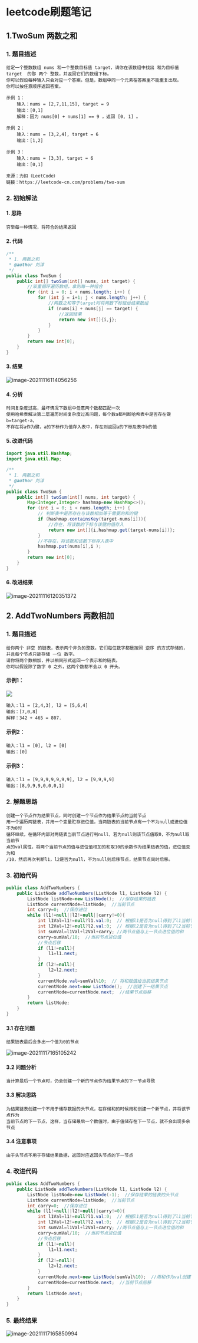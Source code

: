 # leetcode刷题笔记

## 1.TwoSum 两数之和

### 1. 题目描述

```
给定一个整数数组 nums 和一个整数目标值 target，请你在该数组中找出 和为目标值 target  的那 两个 整数，并返回它们的数组下标。
你可以假设每种输入只会对应一个答案。但是，数组中同一个元素在答案里不能重复出现。
你可以按任意顺序返回答案。

示例 1：
    输入：nums = [2,7,11,15], target = 9
    输出：[0,1]
    解释：因为 nums[0] + nums[1] == 9 ，返回 [0, 1] 。
    
示例 2：
    输入：nums = [3,2,4], target = 6
    输出：[1,2]
    
示例 3：
    输入：nums = [3,3], target = 6
    输出：[0,1]

来源：力扣（LeetCode）
链接：https://leetcode-cn.com/problems/two-sum
```

### 2. 初始解法

#### 1. 思路

```
穷举每一种情况，将符合的结果返回
```

#### 2. 代码

```java
/**
 * 1. 两数之和
 * @author 刘淳
 */
public class TwoSum {
    public int[] twoSum(int[] nums, int target) {
        //双重循环遍历数组，拿到每一种组合
        for (int i = 0; i < nums.length; i++) {
            for (int j = i+1; j < nums.length; j++) {
                //两数之和等于target时将两数下标赋给结果数组
                if (nums[i] + nums[j] == target) {
                    //返回结果
                    return new int[]{i,j};
                }
            }
        }
        return new int[0];
    }
}
```

#### 3. 结果

![image-20211116114056256](https://img.lccyj.ltd/img/image-20211116114056256.png)

#### 4. 分析

```
时间复杂度过高，最坏情况下数组中任意两个数都匹配一次
使用哈希表解决第二层遍历时间复杂度过高问题，每个数a都判断哈希表中是否存在键b=target-a，
不存在将a作为键，a的下标作为值存入表中，存在则返回a的下标及表中b的值
```

#### 5. 改进代码

```java
import java.util.HashMap;
import java.util.Map;

/**
 * 1. 两数之和
 * @author 刘淳
 */
public class TwoSum {
    public int[] twoSum(int[] nums, int target) {
        Map<Integer,Integer> hashmap=new HashMap<>();
        for (int i = 0; i < nums.length; i++) {
            // 判断表中是否存在与该数相加等于需要的和的键
            if (hashmap.containsKey(target-nums[i])){
                //存在，将该数的下标与该键的值存入
                return new int[]{i,hashmap.get(target-nums[i])};
            }
            //不存在，将该数和该数下标存入表中
            hashmap.put(nums[i],i );
        }
        return new int[0];
    }
}
```

#### 6. 改进结果

![image-20211116120351372](https://img.lccyj.ltd/img/image-20211116120351372.png)

## 2. AddTwoNumbers 两数相加

### 1. 题目描述

```
给你两个 非空 的链表，表示两个非负的整数。它们每位数字都是按照 逆序 的方式存储的，并且每个节点只能存储 一位 数字。
请你将两个数相加，并以相同形式返回一个表示和的链表。
你可以假设除了数字 0 之外，这两个数都不会以 0 开头。
```

#### 示例1：

![](https://img.lccyj.ltd/img/addtwonumber1.jpg)

```
输入：l1 = [2,4,3], l2 = [5,6,4]
输出：[7,0,8]
解释：342 + 465 = 807.
```

#### 示例2：

```
输入：l1 = [0], l2 = [0]
输出：[0]
```

#### 示例3：

```
输入：l1 = [9,9,9,9,9,9,9], l2 = [9,9,9,9]
输出：[8,9,9,9,0,0,0,1]
```

### 2. 解题思路

```
创建一个节点作为结果节点，同时创建一个节点作为结果节点的当前节点
用一个遍历两链表，并用一个变量贮存进位值，当两链表的当前节点有一个不为null或进位值不为0时
循环继续，在循环内部对两链表当前节点进行判null，若为null则该节点值取0，不为null取当前节
点的val属性，将两个当前节点的值与进位值相加的和取10的余数作为结果链表的值，进位值变为和
/10，然后再次判断l1，l2是否为null，不为null则后移节点，结果节点同时后移。
```

### 3. 初始代码

```java
public class AddTwoNumbers {
    public ListNode addTwoNumbers(ListNode l1, ListNode l2) {
        ListNode listNode=new ListNode();  //保存结果的链表
        ListNode currentNode=listNode;  //当前节点
        int carry=0;  //保存进位
        while (l1!=null||l2!=null||carry!=0){
            int l1Val=l1!=null?l1.val:0;  // 根据l1是否为null得到了l1当前节点的值
            int l2Val=l2!=null?l2.val:0;  // 根据l2是否为null得到了l2当前节点的值
            int sumVal=l1Val+l2Val+carry; //两节点值与上一节点进位值的和
            carry=sumVal/10;  //当前节点进位值
            //节点后移
            if (l1!=null){
                l1=l1.next;
            }
            if (l2!=null){
                l2=l2.next;
            }
            currentNode.val=sumVal%10;  // 将和赋值给当前结果节点
            currentNode.next=new ListNode();  //创建下一结果节点
            currentNode=currentNode.next;  //结果节点后移
        }
        return listNode;
    }
}
```

####  3.1 存在问题

```
结果链表最后会多出一个值为0的节点
```

![image-20211117165105242](https://img.lccyj.ltd/img/image-20211117165105242.png)

#### 3.2 问题分析

```
当计算最后一个节点时，仍会创建一个新的节点作为结果节点的下一节点导致
```

#### 3.3 解决思路

```
为结果链表创建一个不用于储存数据的头节点，在存储和的时候用和创建一个新节点，并将该节点作为
当前节点的下一节点，这样，当存储最后一个数值时，由于值储存在下一节点，就不会出现多余节点
```

#### 3.4 注意事项

```
由于头节点不用于存储结果数据，返回时应返回头节点的下一节点
```

### 4. 改进代码

```java
public class AddTwoNumbers {
    public ListNode addTwoNumbers(ListNode l1, ListNode l2) {
        ListNode listNode=new ListNode(-1);  //保存结果的链表的头节点
        ListNode currentNode=listNode;  //当前节点
        int carry=0;  //保存进位
        while (l1!=null||l2!=null||carry!=0){
            int l1Val=l1!=null?l1.val:0;  // 根据l1是否为null得到了l1当前节点的值
            int l2Val=l2!=null?l2.val:0;  // 根据l2是否为null得到了l2当前节点的值
            int sumVal=l1Val+l2Val+carry; //两节点值与上一节点进位值的和
            carry=sumVal/10;  //当前节点进位值
            //节点后移
            if (l1!=null){
                l1=l1.next;
            }
            if (l2!=null){
                l2=l2.next;
            }
            currentNode.next=new ListNode(sumVal%10);  //用和作为val创建下一结果节点
            currentNode=currentNode.next;  //当前节点后移
        }
        return listNode.next;
    }
}
```

### 5. 最终结果

![image-20211117165850994](https://img.lccyj.ltd/img/image-20211117165850994.png)

